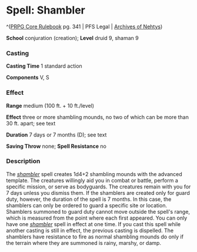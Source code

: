 # Spell: Shambler

^([PRPG Core Rulebook][ss-shambler] pg. 341 | PFS Legal | [Archives of Nehtys][sn-shambler])

**School** conjuration (creation); **Level** druid 9, shaman 9

### Casting

**Casting Time** 1 standard action  

**Components** V, S

### Effect

**Range** medium (100 ft. + 10 ft./level)  

**Effect** three or more shambling mounds, no two of which can be more than 30 ft. apart; see text  

**Duration** 7 days or 7 months (D); see text  

**Saving Throw** none; **Spell Resistance** no

### Description

The _[shambler]_ spell creates 1d4+2 shambling mounds with the advanced template. The creatures willingly aid you in combat or battle, perform a specific mission, or serve as bodyguards. The creatures remain with you for 7 days unless you dismiss them. If the shamblers are created only for guard duty, however, the duration of the spell is 7 months. In this case, the shamblers can only be ordered to guard a specific site or location. Shamblers summoned to guard duty cannot move outside the spell's range, which is measured from the point where each first appeared. You can only have one _[shambler]_ spell in effect at one time. If you cast this spell while another casting is still in effect, the previous casting is dispelled. The shamblers have resistance to fire as normal shambling mounds do only if the terrain where they are summoned is rainy, marshy, or damp.

[ss-shambler]: http://paizo.com/pathfinderRPG/v57
[sn-shambler]: http://www.archivesofnethys.com/SpellDisplay.aspx?ItemName=Shambler
[shambler]: http://www.archivesofnethys.com/SpellDisplay.aspx?ItemName=shambler